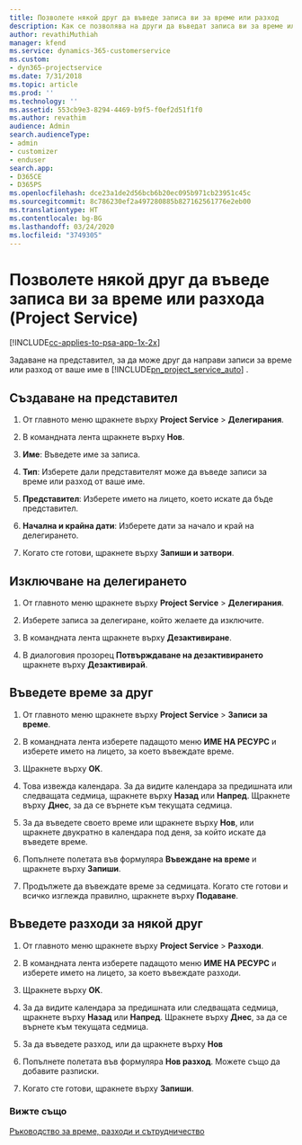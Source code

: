 ```yaml
---
title: Позволете някой друг да въведе записа ви за време или разход
description: Как се позволява на други да въведат записа ви за време или разход в Project Service
author: revathiMuthiah
manager: kfend
ms.service: dynamics-365-customerservice
ms.custom:
- dyn365-projectservice
ms.date: 7/31/2018
ms.topic: article
ms.prod: ''
ms.technology: ''
ms.assetid: 553cb9e3-8294-4469-b9f5-f0ef2d51f1f0
ms.author: revathim
audience: Admin
search.audienceType:
- admin
- customizer
- enduser
search.app:
- D365CE
- D365PS
ms.openlocfilehash: dce23a1de2d56bcb6b20ec095b971cb23951c45c
ms.sourcegitcommit: 8c786230ef2a497280885b827162561776e2eb00
ms.translationtype: HT
ms.contentlocale: bg-BG
ms.lasthandoff: 03/24/2020
ms.locfileid: "3749305"
---
```

# <a name="allow-someone-else-to-enter-your-time-entry-or-expense-project-service"></a>Позволете някой друг да въведе записа ви за време или разхода (Project Service)

[!INCLUDE[cc-applies-to-psa-app-1x-2x](../includes/cc-applies-to-psa-app-1x-2x.md)]

Задаване на представител, за да може друг да направи записи за време или разход от ваше име в [!INCLUDE[pn_project_service_auto](../includes/pn-project-service-auto.md)] .  
  
## <a name="create-a-delegate"></a>Създаване на представител  
  
1.  От главното меню щракнете върху **Project Service** > **Делегирания**.  
  
2.  В командната лента щракнете върху **Нов**.  
  
3. **Име**: Въведете име за записа.  
  
4. **Тип**: Изберете дали представителят може да въведе записи за време или разход от ваше име.  
  
5. **Представител**: Изберете името на лицето, което искате да бъде представител.  
  
6. **Начална и крайна дати**: Изберете дати за начало и край на делегирането.  
  
7.  Когато сте готови, щракнете върху **Запиши и затвори**.  
  
## <a name="turn-off-delegation"></a>Изключване на делегирането  
  
1.  От главното меню щракнете върху **Project Service** > **Делегирания**.  
  
2.  Изберете записа за делегиране, който желаете да изключите.  
  
3.  В командната лента щракнете върху **Дезактивиране**.  
  
4.  В диалоговия прозорец **Потвърждаване на дезактивирането** щракнете върху **Дезактивирай**.  
  
## <a name="enter-time-for-someone-else"></a>Въведете време за друг  
  
1.  От главното меню щракнете върху **Project Service** > **Записи за време**.  
  
2.  В командната лента изберете падащото меню **ИМЕ НА РЕСУРС** и изберете името на лицето, за което въвеждате време.  
  
3.  Щракнете върху **OK**.  
  
4.  Това извежда календара. За да видите календара за предишната или следващата седмица, щракнете върху **Назад** или **Напред**. Щракнете върху **Днес**, за да се върнете към текущата седмица.  
  
5.  За да въведете своето време или щракнете върху **Нов**, или щракнете двукратно в календара под деня, за който искате да въведете време.  
  
6.  Попълнете полетата във формуляра **Въвеждане на време** и щракнете върху **Запиши**.  
  
7.  Продължете да въвеждате време за седмицата. Когато сте готови и всичко изглежда правилно, щракнете върху **Подаване**.  
  
## <a name="enter-expenses-for-someone-else"></a>Въведете разходи за някой друг  
  
1.  От главното меню щракнете върху **Project Service** > **Разходи**.  
  
2.  В командната лента изберете падащото меню **ИМЕ НА РЕСУРС** и изберете името на лицето, за което въвеждате разходи.  
  
3.  Щракнете върху **OK**.  
  
4.  За да видите календара за предишната или следващата седмица, щракнете върху **Назад** или **Напред**. Щракнете върху **Днес**, за да се върнете към текущата седмица.  
  
5.  За да въведете разход, или да щракнете върху **Нов**  
  
6.  Попълнете полетата във формуляра **Нов разход**. Можете също да добавите разписки.  
  
7.  Когато сте готови, щракнете върху **Запиши**.  
  
### <a name="see-also"></a>Вижте също  
 [Ръководство за време, разходи и сътрудничество](../project-service/time-expense-collaboration-guide.md)
